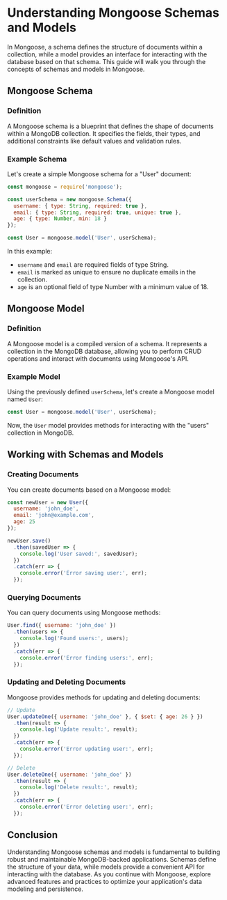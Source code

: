 # Understanding Mongoose Schemas and Models

In Mongoose, a schema defines the structure of documents within a collection, while a model provides an interface for interacting with the database based on that schema. This guide will walk you through the concepts of schemas and models in Mongoose.

## Mongoose Schema

### Definition

A Mongoose schema is a blueprint that defines the shape of documents within a MongoDB collection. It specifies the fields, their types, and additional constraints like default values and validation rules.

### Example Schema

Let's create a simple Mongoose schema for a "User" document:

```javascript
const mongoose = require('mongoose');

const userSchema = new mongoose.Schema({
  username: { type: String, required: true },
  email: { type: String, required: true, unique: true },
  age: { type: Number, min: 18 }
});

const User = mongoose.model('User', userSchema);
```

In this example:

- `username` and `email` are required fields of type String.
- `email` is marked as unique to ensure no duplicate emails in the collection.
- `age` is an optional field of type Number with a minimum value of 18.

## Mongoose Model

### Definition

A Mongoose model is a compiled version of a schema. It represents a collection in the MongoDB database, allowing you to perform CRUD operations and interact with documents using Mongoose's API.

### Example Model

Using the previously defined `userSchema`, let's create a Mongoose model named `User`:

```javascript
const User = mongoose.model('User', userSchema);
```

Now, the `User` model provides methods for interacting with the "users" collection in MongoDB.

## Working with Schemas and Models

### Creating Documents

You can create documents based on a Mongoose model:

```javascript
const newUser = new User({
  username: 'john_doe',
  email: 'john@example.com',
  age: 25
});

newUser.save()
  .then(savedUser => {
    console.log('User saved:', savedUser);
  })
  .catch(err => {
    console.error('Error saving user:', err);
  });
```

### Querying Documents

You can query documents using Mongoose methods:

```javascript
User.find({ username: 'john_doe' })
  .then(users => {
    console.log('Found users:', users);
  })
  .catch(err => {
    console.error('Error finding users:', err);
  });
```

### Updating and Deleting Documents

Mongoose provides methods for updating and deleting documents:

```javascript
// Update
User.updateOne({ username: 'john_doe' }, { $set: { age: 26 } })
  .then(result => {
    console.log('Update result:', result);
  })
  .catch(err => {
    console.error('Error updating user:', err);
  });

// Delete
User.deleteOne({ username: 'john_doe' })
  .then(result => {
    console.log('Delete result:', result);
  })
  .catch(err => {
    console.error('Error deleting user:', err);
  });
```

## Conclusion

Understanding Mongoose schemas and models is fundamental to building robust and maintainable MongoDB-backed applications. Schemas define the structure of your data, while models provide a convenient API for interacting with the database. As you continue with Mongoose, explore advanced features and practices to optimize your application's data modeling and persistence.